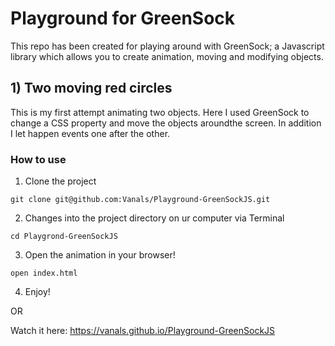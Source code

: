 # Playground for GreenSock

This repo has been created for playing around with GreenSock; a Javascript library which allows you to create animation, moving and modifying objects.


## 1) Two moving red circles

This is my first attempt animating two objects. Here I used GreenSock to change a CSS property and move the objects aroundthe screen. In addition I let happen events one after the other.

### How to use

1) Clone the project
```
git clone git@github.com:Vanals/Playground-GreenSockJS.git
```

2) Changes into the project directory on ur computer via Terminal
```
cd Playgrond-GreenSockJS
```

3) Open the animation in your browser!
```
open index.html
```

4) Enjoy!

OR

Watch it here: https://vanals.github.io/Playground-GreenSockJS
